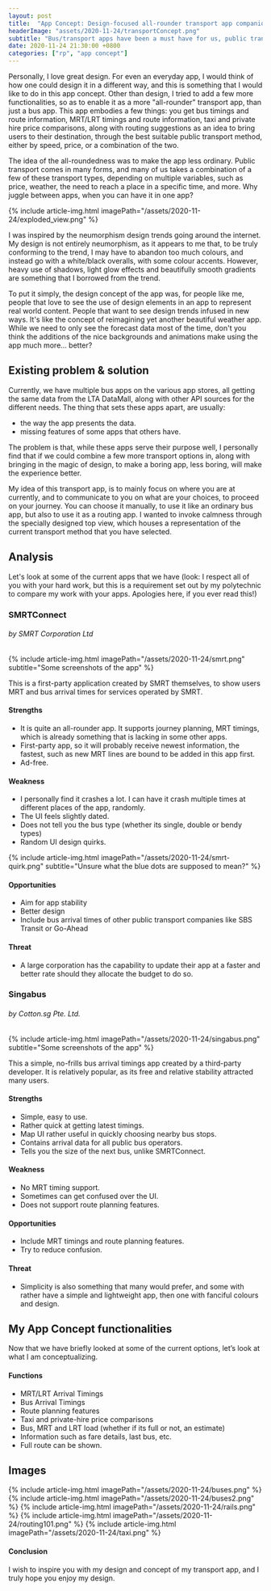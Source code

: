 ```yaml
---
layout: post
title:  "App Concept: Design-focused all-rounder transport app companion"
headerImage: "assets/2020-11-24/transportConcept.png"
subtitle: "Bus/transport apps have been a must have for us, public transport commuters in Singapore. What if, one takes the idea, and makes it... more aesthetically pleasing?"
date: 2020-11-24 21:30:00 +0800
categories: ["rp", "app concept"]
---
```


Personally, I love great design. For even an everyday app, I would think of how one could design it in a different way, and this is something that I would like to do in this app concept. Other than design, I tried to add a few more functionalities, so as to enable it as a more "all-rounder" transport app, than just a bus app. This app embodies a few things: you get bus timings and route information, MRT/LRT timings and route information, taxi and private hire price comparisons, along with routing suggestions as an idea to bring users to their destination, through the best suitable public transport method, either by speed, price, or a combination of the two.

The idea of the all-roundedness was to make the app less ordinary. Public transport comes in many forms, and many of us takes a combination of a few of these transport types, depending on multiple variables, such as price, weather, the need to reach a place in a specific time, and more. Why juggle between apps, when you can have it in one app?

{% include article-img.html imagePath="/assets/2020-11-24/exploded_view.png" %}

I was inspired by the neumorphism design trends going around the internet. My design is not entirely neumorphism, as it appears to me that, to be truly conforming to the trend, I may have to abandon too much colours, and instead go with a white/black overalls, with some colour accents. However, heavy use of shadows, light glow effects and beautifully smooth gradients are something that I borrowed from the trend. 

To put it simply, the design concept of the app was, for people like me, people that love to see the use of design elements in an app to represent real world content. People that want to see design trends infused in new ways. It's like the concept of reimagining yet another beautiful weather app. While we need to only see the forecast data most of the time, don't you think the additions of the nice backgrounds and animations make using the app much more... better?

## Existing problem & solution

Currently, we have multiple bus apps on the various app stores, all getting the same data from the LTA DataMall, along with other API sources for the different needs. The thing that sets these apps apart, are usually:
- the way the app presents the data.
- missing features of some apps that others have.

The problem is that, while these apps serve their purpose well, I personally find that if we could combine a few more transport options in, along with bringing in the magic of design, to make a boring app, less boring, will make the experience better.

My idea of this transport app, is to mainly focus on where you are at currently, and to communicate to you on what are your choices, to proceed on your journey. You can choose it manually, to use it like an ordinary bus app, but also to use it as a routing app. I wanted to invoke calmness through the specially designed top view, which houses a representation of the current transport method that you have selected. 

## Analysis

Let's look at some of the current apps that we have (look: I respect all of you with your hard work, but this is a requirement set out by my polytechnic to compare my work with your apps. Apologies here, if you ever read this!)

### SMRTConnect
###### by SMRT Corporation Ltd
{% include article-img.html imagePath="/assets/2020-11-24/smrt.png" subtitle="Some screenshots of the app" %}

This is a first-party application created by SMRT themselves, to show users MRT and bus arrival times for services operated by SMRT. 

#### Strengths
- It is quite an all-rounder app. It supports journey planning, MRT timings, which is already something that is lacking in some other apps.
- First-party app, so it will probably receive newest information, the fastest, such as new MRT lines are bound to be added in this app first.
- Ad-free.

#### Weakness
- I personally find it crashes a lot. I can have it crash multiple times at different places of the app, randomly.
- The UI feels slightly dated.
- Does not tell you the bus type (whether its single, double or bendy types)
- Random UI design quirks.

{% include article-img.html imagePath="/assets/2020-11-24/smrt-quirk.png" subtitle="Unsure what the blue dots are supposed to mean?" %}

#### Opportunities
- Aim for app stability
- Better design
- Include bus arrival times of other public transport companies like SBS Transit or Go-Ahead

#### Threat
- A large corporation has the capability to update their app at a faster and better rate should they allocate the budget to do so.

### Singabus
###### by Cotton.sg Pte. Ltd.
{% include article-img.html imagePath="/assets/2020-11-24/singabus.png" subtitle="Some screenshots of the app" %}

This a simple, no-frills bus arrival timings app created by a third-party developer. It is relatively popular, as its free and relative stability attracted many users.

#### Strengths
- Simple, easy to use.
- Rather quick at getting latest timings.
- Map UI rather useful in quickly choosing nearby bus stops.
- Contains arrival data for all public bus operators.
- Tells you the size of the next bus, unlike SMRTConnect.

#### Weakness
- No MRT timing support. 
- Sometimes can get confused over the UI.
- Does not support route planning features.

#### Opportunities
- Include MRT timings and route planning features.
- Try to reduce confusion.

#### Threat
- Simplicity is also something that many would prefer, and some with rather have a simple and lightweight app, then one with fanciful colours and design.

## My App Concept functionalities

Now that we have briefly looked at some of the current options, let’s look at what I am conceptualizing. 

#### Functions
- MRT/LRT Arrival Timings
- Bus Arrival Timings
- Route planning features
- Taxi and private-hire price comparisons
- Bus, MRT and LRT load (whether if its full or not, an estimate)
- Information such as fare details, last bus, etc.
- Full route can be shown.

## Images
{% include article-img.html imagePath="/assets/2020-11-24/buses.png" %}
{% include article-img.html imagePath="/assets/2020-11-24/buses2.png" %}
{% include article-img.html imagePath="/assets/2020-11-24/rails.png" %}
{% include article-img.html imagePath="/assets/2020-11-24/routing101.png" %}
{% include article-img.html imagePath="/assets/2020-11-24/taxi.png" %}

#### Conclusion
I wish to inspire you with my design and concept of my transport app, and I truly hope you enjoy my design.
